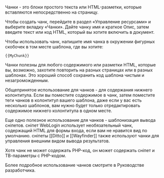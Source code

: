 Чанки - это блоки простого текста или HTML-разметки, которые вставляются непосредственно на страницу.

Чтобы создать чанк, перейдите в раздел «Управление ресурсами» и выберите вкладку «Чанки». Дайте чанку имя и краткое Опис, затем введите текст или код HTML, который вы хотите включить в документ.

Чтобы использовать чанк, напишите имя чанка в окружении фигурных скобочек в том месте шаблона, где вы хотите:
```
{{MyChunk}}
```
Чанки полезны для любого содержимого или разметки HTML, которые вы, возможно, захотите повторить на разных страницах или в разных шаблонах. Это хороший способ сохранить код шаблона чистым и незагроможденным. 

Общепринятое использование для чанков - для содержания нижнего колонтитула. Если вы поместите содержимое в чанк, затем поместите теги чанков в колонтитул вашего шаблона, даже если у вас есть несколько шаблонов, вам нужно будет только отредактировать содержимое нижнего колонтитула в одном месте.

Еще одно полезное использование для чанков - шаблонизация вывода сніпетов. сніпет WebLogin использует необязательный чанк, содержащий HTML для формы входа, если вам не нравится вид по умолчанию. сніпеты [[Ditto]] и [[Wayfinder]] также используют чанки для управления внешним видом вывода результатов.

Хотя чанк не может содержать PHP-код, он может содержать сніпет и ТВ-параметры с PHP-кодом.

Более подробное использование чанков смотрите в Руководстве разработчика.